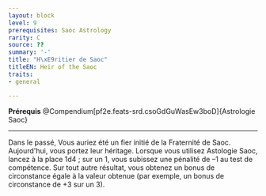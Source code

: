```yaml
---
layout: block
level: 9
prerequisites: Saoc Astrology
rarity: C
source: ??
summary: '-'
title: "H\xE9ritier de Saoc"
titleEN: Heir of the Saoc
traits:
- general

---
```


<p><span id="ctl00_MainContent_DetailedOutput"><strong>Prérequis</strong> @Compendium[pf2e.feats-srd.csoGdGuWasEw3boD]{Astrologie Saoc}<br></span></p>
<hr>
<p>Dans le passé, Vous auriez été un fier initié de la Fraternité de Saoc. Aujourd'hui, vous portez leur héritage. Lorsque vous utilisez Astologie Saoc, lancez à la place 1d4 ; sur un 1, vous subissez une pénalité de –1 au test de compétence. Sur tout autre résultat, vous obtenez un bonus de circonstance égale à la valeur obtenue (par exemple, un bonus de circonstance de +3 sur un 3).&nbsp;</p>